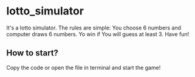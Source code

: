# lotto_simulator
It's a lotto simulator. The rules are simple: You choose 6 numbers and computer draws 6 numbers. Yo win if You will guess at least 3. Have fun!
## How to start?
Copy the code  or open the file in terminal and start the game! 
